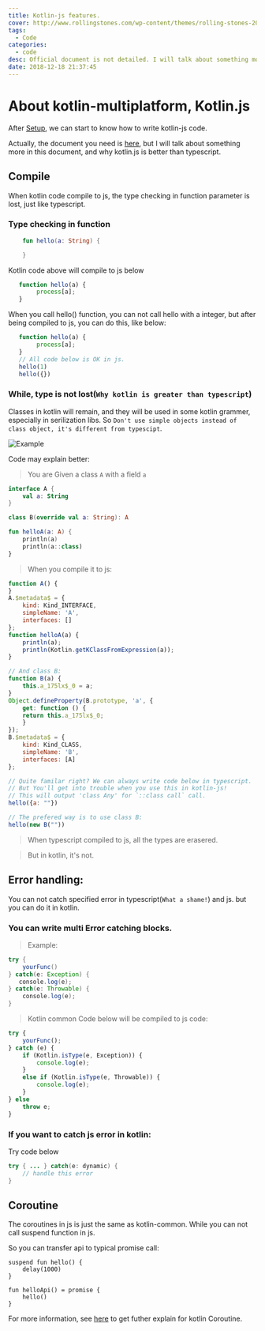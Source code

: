 ```yaml
---
title: Kotlin-js features.
cover: http://www.rollingstones.com/wp-content/themes/rolling-stones-2014/2019/lips.png
tags:
  - Code
categories:
  - code
desc: Official document is not detailed. I will talk about something more in this document, and why kotlin.js is better than typescript.
date: 2018-12-18 21:37:45
---
```


# About kotlin-multiplatform, Kotlin.js
After [Setup](https://therollingstones.cn/2018/12/18/code/kotlin/KotlinMultiPlatformSetup), we can start to know how to write kotlin-js code.

Actually, the document you need is [here](https://www.kotlincn.net/docs/reference/dynamic-type.html), but I will talk about something more in this document, and why kotlin.js is better than typescript.

## Compile
When kotlin code compile to js, the type checking in function parameter is lost, just like typescript.
### Type checking in function
```kotlin
    fun hello(a: String) {

    }
```
Kotlin code above will compile to js below
```js
   function hello(a) {
        process[a];
   }
```
When you call hello() function, you can not call hello with a integer, but after  being compiled to js, you can do this, like below:
```js
   function hello(a) {
        process[a];
   }
   // All code below is OK in js.
   hello(1)
   hello({})
```

### While, type is not lost(`Why kotlin is greater than typescript`)
Classes in kotlin will remain, and they will be used in some kotlin grammer, especially in serilization libs. So `Don't use simple objects instead of class object, it's different from typescipt`.

![Example](https://therollingstones.cn/imgs/AccountLockDto.png)

Code may explain better:
> You are Given a class `A` with a field `a`
```kotlin
interface A {
    val a: String
}

class B(override val a: String): A

fun helloA(a: A) {
    println(a)
    println(a::class)
}
```
> When you compile it to js:
```js
function A() {
}
A.$metadata$ = {
    kind: Kind_INTERFACE,
    simpleName: 'A',
    interfaces: []
};
function helloA(a) {
    println(a);
    println(Kotlin.getKClassFromExpression(a));
}

// And class B:
function B(a) {
    this.a_175lx$_0 = a;
}
Object.defineProperty(B.prototype, 'a', {
    get: function () {
    return this.a_175lx$_0;
    }
});
B.$metadata$ = {
    kind: Kind_CLASS,
    simpleName: 'B',
    interfaces: [A]
};

// Quite familar right? We can always write code below in typescript.
// But You'll get into trouble when you use this in kotlin-js!
// This will output 'class Any' for `::class call` call.
hello({a: ""})

// The prefered way is to use class B:
hello(new B(""))
```
> When typescript compiled to js, all the types are erasered. 

> But in kotlin, it's not.

## Error handling:
You can not catch specified error in typescript(`What a shame!`) and js. but you can do it in kotlin.

### You can write multi Error catching blocks.

>Example:
```java
try {
    yourFunc()
} catch(e: Exception) {
   console.log(e);
} catch(e: Throwable) {
    console.log(e);
}
```
> Kotlin common Code below will be compiled to js code:

```js
try {
    yourFunc();
} catch (e) {
    if (Kotlin.isType(e, Exception)) {
        console.log(e);
    }
    else if (Kotlin.isType(e, Throwable)) {
        console.log(e);
    }
} else
    throw e;
}
```

### If you want to catch js error in kotlin:
Try code below
```java
try { ... } catch(e: dynamic) {
    // handle this error
}
```

## Coroutine

The coroutines in js is just the same as kotlin-common. While you can not call suspend function in js.

So you can transfer api to typical promise call:
```
suspend fun hello() {
    delay(1000)
}

fun helloApi() = promise {
    hello()
}
```

For more information, see [here](https://therollingstones.cn/2018/12/16/code/Kotlin/) to get futher explain for kotlin Coroutine.